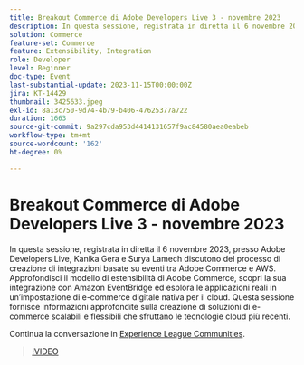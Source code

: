 ```yaml
---
title: Breakout Commerce di Adobe Developers Live 3 - novembre 2023
description: In questa sessione, registrata in diretta il 6 novembre 2023, presso Adobe Developers Live, Kanika Gera e Surya Lamech discutono del processo di creazione di integrazioni basate su eventi tra Adobe Commerce e AWS. Approfondisci il modello di estensibilità di Adobe Commerce, scopri la sua integrazione con Amazon EventBridge ed esplora le applicazioni reali in un’impostazione di e-commerce digitale nativa per il cloud. Questa sessione fornisce informazioni approfondite sulla creazione di soluzioni di e-commerce scalabili e flessibili che sfruttano le tecnologie cloud più recenti.
solution: Commerce
feature-set: Commerce
feature: Extensibility, Integration
role: Developer
level: Beginner
doc-type: Event
last-substantial-update: 2023-11-15T00:00:00Z
jira: KT-14429
thumbnail: 3425633.jpeg
exl-id: 8a13c750-9d74-4b79-b406-47625377a722
duration: 1663
source-git-commit: 9a297cda953d4414131657f9ac84580aea0eabeb
workflow-type: tm+mt
source-wordcount: '162'
ht-degree: 0%

---
```


# Breakout Commerce di Adobe Developers Live 3 - novembre 2023

In questa sessione, registrata in diretta il 6 novembre 2023, presso Adobe Developers Live, Kanika Gera e Surya Lamech discutono del processo di creazione di integrazioni basate su eventi tra Adobe Commerce e AWS. Approfondisci il modello di estensibilità di Adobe Commerce, scopri la sua integrazione con Amazon EventBridge ed esplora le applicazioni reali in un’impostazione di e-commerce digitale nativa per il cloud. Questa sessione fornisce informazioni approfondite sulla creazione di soluzioni di e-commerce scalabili e flessibili che sfruttano le tecnologie cloud più recenti.

Continua la conversazione in [Experience League Communities](https://adobe.ly/3ts1NW5).

>[!VIDEO](https://video.tv.adobe.com/v/3425633/?learn=on)
